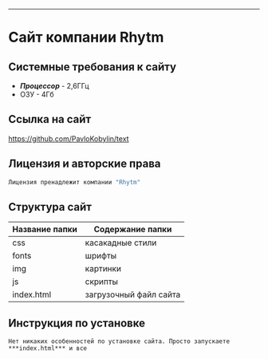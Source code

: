 ***
# Сайт компании Rhytm

## Системные требования к сайту
- ***Процессор***  - 2,6ГГц
- ОЗУ - 4Гб

## Cсылка на сайт
<https://github.com/PavloKobylin/text>

## Лицензия и авторские права
```sh
Лицензия пренадлежит компании "Rhytm"
```
## Cтруктура сайт
Название папки | Содержание папки
---------------|----------------------
css            | касакадные стили
fonts          | шрифты
img            | картинки
js             | скрипты
index.html     | загрузочный файл сайта

## Инструкция по установке
`Нет никаких особенностей по установке сайта. Просто запускаете ***index.html*** и все`
